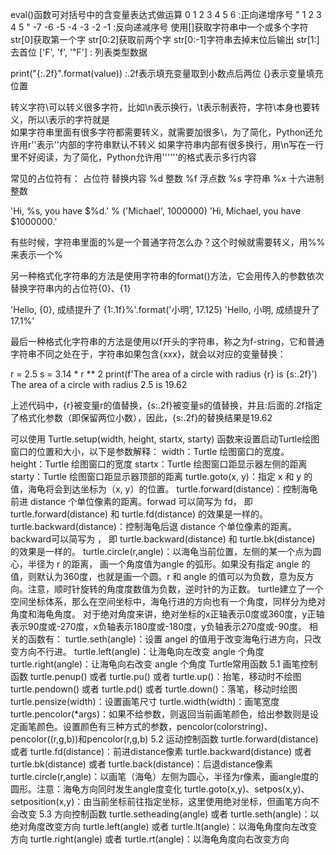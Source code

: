 eval()函数可对括号中的含变量表达式做运算
0  1  2  3  4  5  6  :正向递增序号
"  1  2  3  4  5  "
-7 -6 -5 -4 -3 -2 -1 :反向递减序号
使用[]获取字符串中一个或多个字符
str[0]获取第一个字 str[0:2]获取前两个字 str[0:-1]字符串去掉末位后输出 str[1:]去首位
['F', 'f', '℉'] : 列表类型数据

print("{:.2f}".format(value))
:.2f表示填充变量取到小数点后两位
{}表示变量填充位置

转义字符\可以转义很多字符，比如\n表示换行，\t表示制表符，字符\本身也要转义，所以\\表示的字符就是\
如果字符串里面有很多字符都需要转义，就需要加很多\，为了简化，Python还允许用r''表示''内部的字符串默认不转义
如果字符串内部有很多换行，用\n写在一行里不好阅读，为了简化，Python允许用''''''的格式表示多行内容

常见的占位符有：
占位符	替换内容
%d	    整数
%f	    浮点数
%s	    字符串
%x	    十六进制整数

'Hi, %s, you have $%d.' % ('Michael', 1000000)
'Hi, Michael, you have $1000000.'

有些时候，字符串里面的%是一个普通字符怎么办？这个时候就需要转义，用%%来表示一个%

另一种格式化字符串的方法是使用字符串的format()方法，它会用传入的参数依次替换字符串内的占位符{0}、{1}

'Hello, {0}, 成绩提升了 {1:.1f}%'.format('小明', 17.125)
'Hello, 小明, 成绩提升了 17.1%'

最后一种格式化字符串的方法是使用以f开头的字符串，称之为f-string，它和普通字符串不同之处在于，字符串如果包含{xxx}，就会以对应的变量替换：

r = 2.5
s = 3.14 * r ** 2
print(f'The area of a circle with radius {r} is {s:.2f}')
The area of a circle with radius 2.5 is 19.62

上述代码中，{r}被变量r的值替换，{s:.2f}被变量s的值替换，并且:后面的.2f指定了格式化参数（即保留两位小数），因此，{s:.2f}的替换结果是19.62

可以使用 Turtle.setup(width, height, startx, starty) 函数来设置启动Turtle绘图窗口的位置和大小，以下是参数解释：
width：Turtle 绘图窗口的宽度。
height：Turtle 绘图窗口的宽度
startx：Turtle 绘图窗口距显示器左侧的距离
starty：Turtle 绘图窗口距显示器顶部的距离
turtle.goto(x, y)：指定 x 和 y 的值，海龟将会到达坐标为（x, y）的位置。
turtle.forward(distance)：控制海龟前进 distance 个单位像素的距离。forwad 可以简写为 fd，
即 turtle.forward(distance) 和 turtle.fd(distance) 的效果是一样的。
turtle.backward(distance)：控制海龟后退 distance 个单位像素的距离。backward可以简写为 ，
即 turtle.backward(distance) 和 turtle.bk(distance) 的效果是一样的。
turtle.circle(r,angle)：以海龟当前位置，左侧的某一个点为圆心，半径为 r 的距离，
画一个角度值为angle 的弧形。如果没有指定 angle 的值，则默认为360度，也就是画一个圆。r 和 angle 的值可以为负数，意为反方向。注意，顺时针旋转的角度度数值为负数，逆时针的为正数。
turtle建立了一个空间坐标体系，那么在空间坐标中，海龟行进的方向也有一个角度，同样分为绝对角度和海龟角度。
对于绝对角度来讲，绝对坐标的x正轴表示0度或360度，y正轴表示90度或-270度，x负轴表示180度或-180度，y负轴表示270度或-90度。
相关的函数有：
turtle.seth(angle)：设置 angel 的值用于改变海龟行进方向，只改变方向不行进。
turtle.left(angle)：让海龟向左改变 angle 个角度
turtle.right(angle)：让海龟向右改变 angle 个角度
Turtle常用函数
5.1 画笔控制函数
turtle.penup() 或者 turtle.pu() 或者 turtle.up()：抬笔，移动时不绘图
turtle.pendown() 或者 turtle.pd() 或者 turtle.down()：落笔，移动时绘图
turtle.pensize(width)：设置画笔尺寸
turtle.width(width)：画笔宽度
turtle.pencolor(*args)：如果不给参数，则返回当前画笔颜色，给出参数则是设定画笔颜色。设置颜色有三种方式的参数，pencolor(colorstring)、pencolor((r,g,b))和pencolor(r,g,b)
5.2 运动控制函数
turtle.forward(distance) 或者 turtle.fd(distance)：前进distance像素
turtle.backward(distance) 或者 turtle.bk(distance) 或者 turtle.back(distance)：后退distance像素
turtle.circle(r,angle)：以画笔（海龟）左侧为圆心，半径为r像素，画angle度的圆形。注意：海龟方向同时发生angle度变化
turtle.goto(x,y)、setpos(x,y)、setposition(x,y)：由当前坐标前往指定坐标，这里使用绝对坐标，但画笔方向不会改变
5.3 方向控制函数
turtle.setheading(angle) 或者 turtle.seth(angle)：以绝对角度改变方向
turtle.left(angle) 或者 turtle.lt(angle)：以海龟角度向左改变方向
turtle.right(angle) 或者 turtle.rt(angle)：以海龟角度向右改变方向